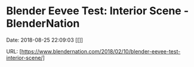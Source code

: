 # Blender Eevee Test: Interior Scene - BlenderNation

Date: 2018-08-25 22:09:03
[[]]

URL: [https://www.blendernation.com/2018/02/10/blender-eevee-test-interior-scene/]
